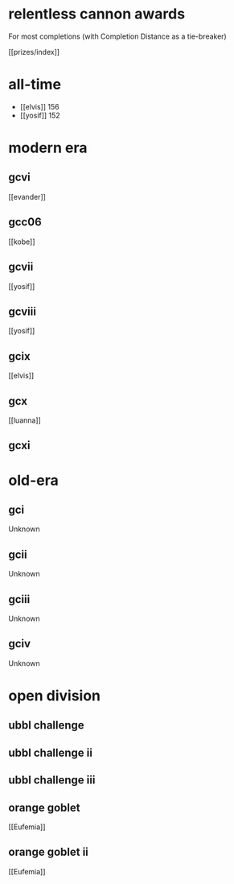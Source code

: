# relentless cannon awards

For most completions (with Completion Distance as a tie-breaker)

[[prizes/index]]

# all-time

* [[elvis]] 156
* [[yosif]] 152


# modern era

## gcvi

[[evander]]

## gcc06

[[kobe]]

## gcvii

[[yosif]]

## gcviii

[[yosif]]

## gcix

[[elvis]]

## gcx

[[luanna]]

## gcxi



# old-era

## gci

Unknown

## gcii

Unknown

## gciii

Unknown

## gciv

Unknown

# open division

## ubbl challenge

## ubbl challenge ii

## ubbl challenge iii

## orange goblet

[[Eufemia]]

## orange goblet ii

[[Eufemia]]